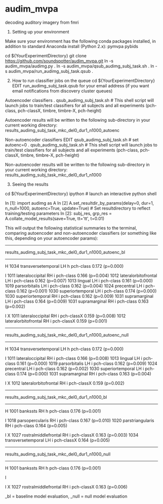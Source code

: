 # audim_mvpa
decoding auditory imagery from fmri

1. Setting up your environment

Make sure your environment has the following conda packages installed, in addition to standard Anaconda install (Python 2.x):
    pymvpa pybids

cd ${YourExperimentDirectory}
git clone https://github.com/soundspotter/audim_mvpa.git
ln -s audim_mvpa/audimg.py .
ln -s audim_mvpa/qsub_audimg_subj_task.sh .
ln -s audim_mvpa/run_audimg_subj_task.qsub .

2. How to run classifier jobs on the queue
cd ${YourExperimentDirectory}
EDIT run_audimg_subj_task.qsub for your email address (if you want email notifications from discovery cluster queues)

Autoencoder classifiers
. qsub_audimg_subj_task.sh # This shell script will launch jobs to train/test classifiers for all subjects and all experiments (pch-class, pch-classX, timbre, timbre-X, pch-height)

Autoencoder results will be written to the following sub-directory in your current working directory:
results_audimg_subj_task_mkc_del0_dur1_n1000_autoenc

Non-autoencoder classifiers
EDIT qsub_audimg_subj_task.sh # set autoenc=0
. qsub_audimg_subj_task.sh # This shell script will launch jobs to train/test classifiers for all subjects and all experiments (pch-class, pch-classX, timbre, timbre-X, pch-height)

Non-autoencoder results will be written to the following sub-directory in your current working directory:
results_audimg_subj_task_mkc_del0_dur1_n1000

3. Seeing the results

cd ${YourExperimentDirectory}
ipython # launch an interactive python shell


In [1]: import audimg as A
In [2] A.set_resultdir_by_params(delay=0, dur=1, n_null=1000, autoenc=True, update=True) # Set resultdirectory to reflect training/testing parameters
In [2]: subj_res, grp_res = A.collate_model_results(save=True, tt='tt', t=0.01)

This will output the following statistical summaries to the terminal, comparing autoencoder and non-autoencoder classifiers (or something like this, depending on your autoencoder params):

*******************************************************************
results_audimg_subj_task_mkc_del0_dur1_n1000_autoenc_bl
*******************************************************************
H 
1034       transversetemporal LH h  pch-class 0.172 (p=0.000)

I 
1011         lateraloccipital RH i  pch-class 0.166 (p=0.004)
1012     lateralorbitofrontal LH i  pch-class 0.162 (p=0.007)
1013                  lingual LH i  pch-class 0.161 (p=0.000)
1019            parsorbitalis LH i  pch-class 0.162 (p=0.004)
1024               precentral LH i  pch-class 0.162 (p=0.001)
1030         superiortemporal LH i  pch-class 0.174 (p=0.000)
1030         superiortemporal RH i  pch-class 0.162 (p=0.009)
1031            supramarginal LH i  pch-class 0.164 (p=0.009)
1031            supramarginal RH i  pch-class 0.163 (p=0.002)

I X
1011         lateraloccipital RH i pch-classX 0.159 (p=0.008)
1012     lateralorbitofrontal RH i pch-classX 0.159 (p=0.001)

*******************************************************************
results_audimg_subj_task_mkc_del0_dur1_n1000_autoenc_null
*******************************************************************
H 
1034       transversetemporal LH h  pch-class 0.172 (p=0.000)

I 
1011         lateraloccipital RH i  pch-class 0.166 (p=0.008)
1013                  lingual LH i  pch-class 0.161 (p=0.000)
1019            parsorbitalis LH i  pch-class 0.162 (p=0.009)
1024               precentral LH i  pch-class 0.162 (p=0.002)
1030         superiortemporal LH i  pch-class 0.174 (p=0.000)
1031            supramarginal RH i  pch-class 0.163 (p=0.004)

I X
1012     lateralorbitofrontal RH i pch-classX 0.159 (p=0.002)

*******************************************************************
results_audimg_subj_task_mkc_del0_dur1_n1000_bl
*******************************************************************
H 
1001                 bankssts RH h  pch-class 0.176 (p=0.001)

I 
1018          parsopercularis RH i  pch-class 0.167 (p=0.010)
1020         parstriangularis RH i  pch-class 0.164 (p=0.005)

I X
1027     rostralmiddlefrontal RH i pch-classX 0.163 (p=0.003)
1034       transversetemporal LH i pch-classX 0.164 (p=0.005)

*******************************************************************
results_audimg_subj_task_mkc_del0_dur1_n1000_null
*******************************************************************
H 
1001                 bankssts RH h  pch-class 0.176 (p=0.001)

I 

I X
1027     rostralmiddlefrontal RH i pch-classX 0.163 (p=0.006)


_bl = baseline model evaluation, _null = null model evaluation



